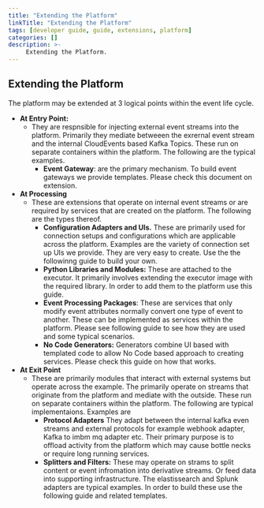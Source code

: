 ```yaml
---
title: "Extending the Platform"
linkTitle: "Extending the Platform"
tags: [developer guide, guide, extensions, platform] 
categories: []
description: >-
     Extending the Platform.
---
```




## Extending the Platform

The platform may be extended at 3 logical points within the event life cycle.



* **At Entry Point:** 
  * They are respnsible for injecting external event streams into the platform. Primarily they mediate betweeen the exrernal event stream and the internal CloudEvents based Kafka Topics.  These run on separate containers within the platform. The following are the typical examples.
    * **Event Gateway**: are the primary mechanism.  To build event gateways we provide templates. Please check this document on extension.
* **At Processing**
  * These are extensions that operate on internal event streams or are required by services that are created on the platform. The following are the types thereof.
    * **Configuration Adapters and UIs.** These are primarily used for connection setups and configurations which are applicable across the platform. Examples are the variety of connection set up UIs we provide. They are very easy to create. Use the the followinng guide to build your own.
    * **Python Libraries and Modules:** These are attached to the executor. It primarily involves extending the executor image with the required library.  In order to add them to the platform use this guide.
    * **Event Processing Packages**: These are services that only modify event attributes normally convert one type of event to another. These can be implemented as services within the platform. Please see following guide to see how they are used and some typical scenarios. 
    * **No Code Generators:** Generators combine UI based with templated code to allow No Code based approach to creating services. Please check this guide on how that works. 
* **At Exit Point**
  * These are primarily modules that interact with external systems but operate across the example. The primarily operate on streams that originate from the platform and mediate with the outside. These run on separate containers within the platform.  The following are typical implementaions. Examples are
    * **Protocol Adapters** They adapt between the internal kafka even streams and external protocols for example webhook adapter, Kafka to imbm mq adapter etc. Their primary purpose is to offload activity from the platform which may cause bottle necks or require long running services.
    * **Splitters and Filters:** These may operate on strams to split content or event infromation into derivative streams. Or feed data into supporting infrastructure. The elastissearch and Splunk adapters are typical examples. In order to build these use the following guide and related templates.



